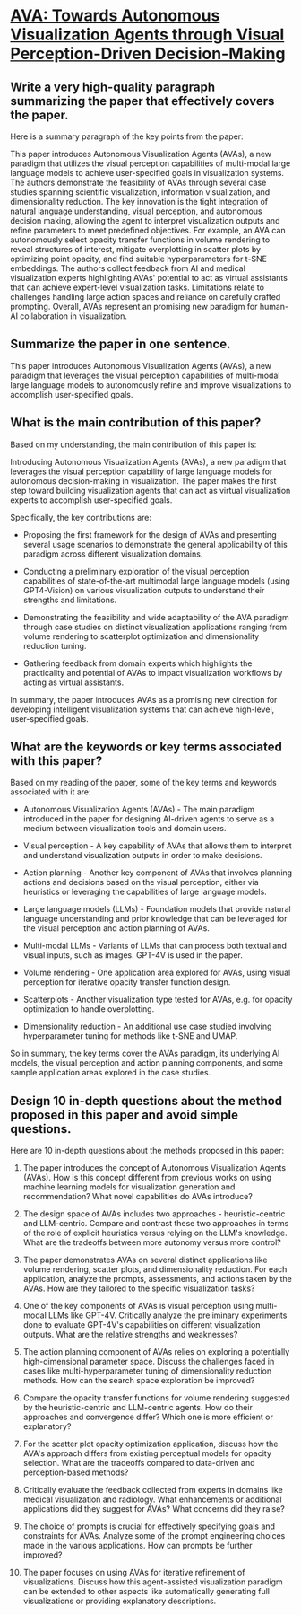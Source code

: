# [AVA: Towards Autonomous Visualization Agents through Visual   Perception-Driven Decision-Making](https://arxiv.org/abs/2312.04494)

## Write a very high-quality paragraph summarizing the paper that effectively covers the paper.

 Here is a summary paragraph of the key points from the paper:

This paper introduces Autonomous Visualization Agents (AVAs), a new paradigm that utilizes the visual perception capabilities of multi-modal large language models to achieve user-specified goals in visualization systems. The authors demonstrate the feasibility of AVAs through several case studies spanning scientific visualization, information visualization, and dimensionality reduction. The key innovation is the tight integration of natural language understanding, visual perception, and autonomous decision making, allowing the agent to interpret visualization outputs and refine parameters to meet predefined objectives. For example, an AVA can autonomously select opacity transfer functions in volume rendering to reveal structures of interest, mitigate overplotting in scatter plots by optimizing point opacity, and find suitable hyperparameters for t-SNE embeddings. The authors collect feedback from AI and medical visualization experts highlighting AVAs' potential to act as virtual assistants that can achieve expert-level visualization tasks. Limitations relate to challenges handling large action spaces and reliance on carefully crafted prompting. Overall, AVAs represent an promising new paradigm for human-AI collaboration in visualization.


## Summarize the paper in one sentence.

 This paper introduces Autonomous Visualization Agents (AVAs), a new paradigm that leverages the visual perception capabilities of multi-modal large language models to autonomously refine and improve visualizations to accomplish user-specified goals.


## What is the main contribution of this paper?

 Based on my understanding, the main contribution of this paper is:

Introducing Autonomous Visualization Agents (AVAs), a new paradigm that leverages the visual perception capability of large language models for autonomous decision-making in visualization. The paper makes the first step toward building visualization agents that can act as virtual visualization experts to accomplish user-specified goals.

Specifically, the key contributions are:

- Proposing the first framework for the design of AVAs and presenting several usage scenarios to demonstrate the general applicability of this paradigm across different visualization domains.

- Conducting a preliminary exploration of the visual perception capabilities of state-of-the-art multimodal large language models (using GPT4-Vision) on various visualization outputs to understand their strengths and limitations. 

- Demonstrating the feasibility and wide adaptability of the AVA paradigm through case studies on distinct visualization applications ranging from volume rendering to scatterplot optimization and dimensionality reduction tuning.

- Gathering feedback from domain experts which highlights the practicality and potential of AVAs to impact visualization workflows by acting as virtual assistants.

In summary, the paper introduces AVAs as a promising new direction for developing intelligent visualization systems that can achieve high-level, user-specified goals.


## What are the keywords or key terms associated with this paper?

 Based on my reading of the paper, some of the key terms and keywords associated with it are:

- Autonomous Visualization Agents (AVAs) - The main paradigm introduced in the paper for designing AI-driven agents to serve as a medium between visualization tools and domain users.

- Visual perception - A key capability of AVAs that allows them to interpret and understand visualization outputs in order to make decisions. 

- Action planning - Another key component of AVAs that involves planning actions and decisions based on the visual perception, either via heuristics or leveraging the capabilities of large language models.

- Large language models (LLMs) - Foundation models that provide natural language understanding and prior knowledge that can be leveraged for the visual perception and action planning of AVAs.

- Multi-modal LLMs - Variants of LLMs that can process both textual and visual inputs, such as images. GPT-4V is used in the paper.

- Volume rendering - One application area explored for AVAs, using visual perception for iterative opacity transfer function design.

- Scatterplots - Another visualization type tested for AVAs, e.g. for opacity optimization to handle overplotting. 

- Dimensionality reduction - An additional use case studied involving hyperparameter tuning for methods like t-SNE and UMAP.

So in summary, the key terms cover the AVAs paradigm, its underlying AI models, the visual perception and action planning components, and some sample application areas explored in the case studies.


## Design 10 in-depth questions about the method proposed in this paper and avoid simple questions.

 Here are 10 in-depth questions about the methods proposed in this paper:

1. The paper introduces the concept of Autonomous Visualization Agents (AVAs). How is this concept different from previous works on using machine learning models for visualization generation and recommendation? What novel capabilities do AVAs introduce?

2. The design space of AVAs includes two approaches - heuristic-centric and LLM-centric. Compare and contrast these two approaches in terms of the role of explicit heuristics versus relying on the LLM's knowledge. What are the tradeoffs between more autonomy versus more control?

3. The paper demonstrates AVAs on several distinct applications like volume rendering, scatter plots, and dimensionality reduction. For each application, analyze the prompts, assessments, and actions taken by the AVAs. How are they tailored to the specific visualization tasks?

4. One of the key components of AVAs is visual perception using multi-modal LLMs like GPT-4V. Critically analyze the preliminary experiments done to evaluate GPT-4V's capabilities on different visualization outputs. What are the relative strengths and weaknesses?

5. The action planning component of AVAs relies on exploring a potentially high-dimensional parameter space. Discuss the challenges faced in cases like multi-hyperparameter tuning of dimensionality reduction methods. How can the search space exploration be improved? 

6. Compare the opacity transfer functions for volume rendering suggested by the heuristic-centric and LLM-centric agents. How do their approaches and convergence differ? Which one is more efficient or explanatory?

7. For the scatter plot opacity optimization application, discuss how the AVA's approach differs from existing perceptual models for opacity selection. What are the tradeoffs compared to data-driven and perception-based methods?

8. Critically evaluate the feedback collected from experts in domains like medical visualization and radiology. What enhancements or additional applications did they suggest for AVAs? What concerns did they raise?

9. The choice of prompts is crucial for effectively specifying goals and constraints for AVAs. Analyze some of the prompt engineering choices made in the various applications. How can prompts be further improved?

10. The paper focuses on using AVAs for iterative refinement of visualizations. Discuss how this agent-assisted visualization paradigm can be extended to other aspects like automatically generating full visualizations or providing explanatory descriptions.
